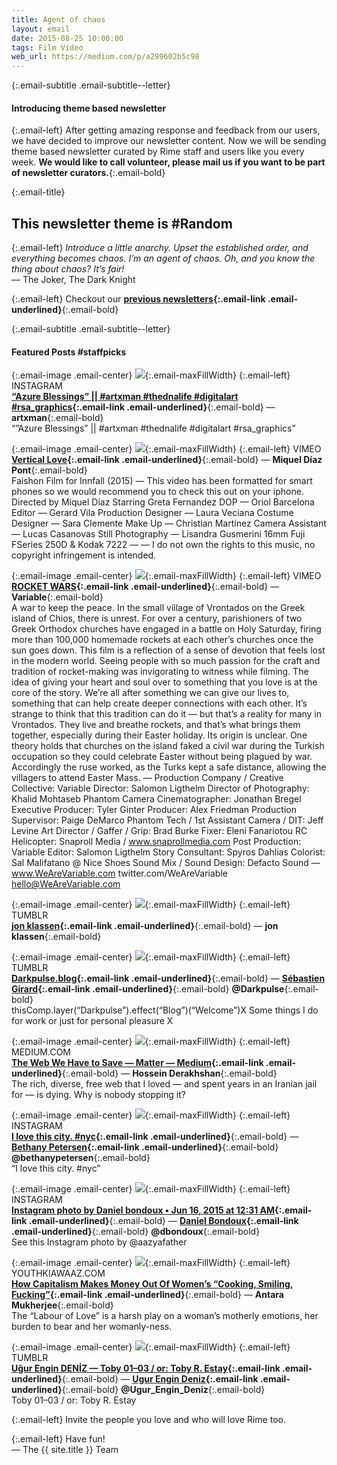 ```yaml
---
title: Agent of chaos
layout: email
date: 2015-08-25 10:00:00
tags: Film Video
web_url: https://medium.com/p/a299602b5c98
---
```


{:.email-subtitle .email-subtitle--letter}
#### Introducing theme based newsletter

{:.email-left}
After getting amazing response and feedback from our users, we have decided to improve our newsletter content. Now we will be sending theme based newsletter curated by Rime staff and users like you every week. **We would like to call volunteer, please mail us if you want to be part of newsletter curators.**{:.email-bold}


{:.email-title}
## This newsletter theme is #Random

{:.email-left}
*Introduce a little anarchy. Upset the established order, and everything becomes chaos. I’m an agent of chaos. Oh, and you know the thing about chaos? It’s fair!*  
— The Joker, The Dark Knight

{:.email-left}
Checkout our **[previous newsletters](//rimeofficial.tumblr.com/newsletters?utm_source=Newsletter-23&utm_campaign=23+Agent+of+chaos&utm_medium=email&utm_content=hyperlink){:.email-link .email-underlined}**{:.email-bold}


{:.email-subtitle .email-subtitle--letter}
#### Featured Posts #staffpicks

{:.email-image .email-center}
![](/bucket/email/08-11007795_1557003494577001_2049377897_n.jpg){:.email-maxFillWidth}
{:.email-left}
INSTAGRAM  
**[“Azure Blessings” || #artxman #thednalife #digitalart #rsa_graphics](/url/811e5b86f46b7b9ae7a72631d5e05f0af36dcbf8a61049d18c9791b873b590ba?utm_source=Newsletter-23&utm_campaign=23+Agent+of+chaos&utm_medium=email&utm_content=hyperlink){:.email-link .email-underlined}**{:.email-bold} — **artxman**{:.email-bold}  
“”Azure Blessings” || #artxman #thednalife #digitalart #rsa_graphics”

{:.email-image .email-center}
![](/bucket/email/08-524232375_1280x2276.jpg){:.email-maxFillWidth}
{:.email-left}
VIMEO  
**[Vertical Love](/url/4138083217f6dfd719251ad86e7cc74d3c2c1e45db3cb65c7eeafe1670484744?utm_source=Newsletter-23&utm_campaign=23+Agent+of+chaos&utm_medium=email&utm_content=hyperlink){:.email-link .email-underlined}**{:.email-bold} — **Miquel Díaz Pont**{:.email-bold}  
Faishon Film for Innfall (2015) — This video has been formatted for smart phones so we would recommend you to check this out on your iphone. Directed by Miquel Díaz Starring Greta Fernandez DOP — Oriol Barcelona Editor — Gerard Vila Production Designer — Laura Veciana Costume Designer — Sara Clemente Make Up — Christian Martínez Camera Assistant — Lucas Casanovas Still Photography — Lisandra Gusmerini 16mm Fuji FSeries 250D & Kodak 7222 — — I do not own the rights to this music, no copyright infringement is intended.

{:.email-image .email-center}
![](/bucket/email/08-525243532_1280x720.jpg){:.email-maxFillWidth}
{:.email-left}
VIMEO  
**[ROCKET WARS](/url/d3a9b75f737aa2a6563d0299ebbfee187f444236bb4d6bda5a83b498e6095694?utm_source=Newsletter-23&utm_campaign=23+Agent+of+chaos&utm_medium=email&utm_content=hyperlink){:.email-link .email-underlined}**{:.email-bold} — **Variable**{:.email-bold}  
A war to keep the peace. In the small village of Vrontados on the Greek island of Chios, there is unrest. For over a century, parishioners of two Greek Orthodox churches have engaged in a battle on Holy Saturday, firing more than 100,000 homemade rockets at each other’s churches once the sun goes down. This film is a reflection of a sense of devotion that feels lost in the modern world. Seeing people with so much passion for the craft and tradition of rocket-making was invigorating to witness while filming. The idea of giving your heart and soul over to something that you love is at the core of the story. We’re all after something we can give our lives to, something that can help create deeper connections with each other. It’s strange to think that this tradition can do it — but that’s a reality for many in Vrontados. They live and breathe rockets, and that’s what brings them together, especially during their Easter holiday. Its origin is unclear. One theory holds that churches on the island faked a civil war during the Turkish occupation so they could celebrate Easter without being plagued by war. Accordingly the ruse worked, as the Turks kept a safe distance, allowing the villagers to attend Easter Mass. — Production Company / Creative Collective: Variable Director: Salomon Ligthelm Director of Photography: Khalid Mohtaseb Phantom Camera Cinematographer: Jonathan Bregel Executive Producer: Tyler Ginter Producer: Alex Friedman Production Supervisor: Paige DeMarco Phantom Tech / 1st Assistant Camera / DIT: Jeff Levine Art Director / Gaffer / Grip: Brad Burke Fixer: Eleni Fanariotou RC Helicopter: Snaproll Media / www.snaprollmedia.com Post Production: Variable Editor: Salomon Ligthelm Story Consultant: Spyros Dahlias Colorist: Sal Malifatano @ Nice Shoes Sound Mix / Sound Design: Defacto Sound — www.WeAreVariable.com twitter.com/WeAreVariable hello@WeAreVariable.com

{:.email-image .email-center}
![](/bucket/email/08-tumblr_mvpyitRtvw1qjx6w1o1_500.jpg){:.email-maxFillWidth}
{:.email-left}
TUMBLR  
**[jon klassen](/url/373c5ccf6d224548bc7acc41c21845282520b0b7dac84d2544bef200901331f5?utm_source=Newsletter-23&utm_campaign=23+Agent+of+chaos&utm_medium=email&utm_content=hyperlink){:.email-link .email-underlined}**{:.email-bold} — **jon klassen**{:.email-bold}

{:.email-image .email-center}
![](/bucket/email/08-tumblr_nt0ianuKdX1r4c3h7o1_500.gif){:.email-maxFillWidth}
{:.email-left}
TUMBLR  
**[Darkpulse.blog](/url/5deaefc6fc18b742aea9c7ae0ab5c2cea74d7d11f8144e97794d2925fae07485?utm_source=Newsletter-23&utm_campaign=23+Agent+of+chaos&utm_medium=email&utm_content=hyperlink){:.email-link .email-underlined}**{:.email-bold} — **[Sébastien Girard](/@Darkpulse){:.email-link .email-underlined}**{:.email-bold} **@Darkpulse**{:.email-bold}  
thisComp.layer(“Darkpulse”).effect(“Blog”)(“Welcome”)X Some things I do for work or just for personal pleasure X

{:.email-image .email-center}
![](/bucket/email/08-1-DLIqBteIIJchIhaiUfCFdQ.jpeg){:.email-maxFillWidth}
{:.email-left}
MEDIUM.COM  
**[The Web We Have to Save — Matter — Medium](/url/93f8423d7019c2ab387b577fac304d319329d2716ed896a8cd0bc447e8f726ba?utm_source=Newsletter-23&utm_campaign=23+Agent+of+chaos&utm_medium=email&utm_content=hyperlink){:.email-link .email-underlined}**{:.email-bold} — **Hossein Derakhshan**{:.email-bold}  
The rich, diverse, free web that I loved — and spent years in an Iranian jail for — is dying. Why is nobody stopping it?

{:.email-image .email-center}
![](/bucket/email/08-11312005_1598104100449659_1238204545_n.jpg){:.email-maxFillWidth}
{:.email-left}
INSTAGRAM  
**[I love this city. #nyc](/url/078297b5fe3c7ea48a3dbc3a61d3c6ba274fa0dce9f5a8566addf9de63ff4125?utm_source=Newsletter-23&utm_campaign=23+Agent+of+chaos&utm_medium=email&utm_content=hyperlink){:.email-link .email-underlined}**{:.email-bold} — **[Bethany Petersen](/@bethanypetersen){:.email-link .email-underlined}**{:.email-bold} **@bethanypetersen**{:.email-bold}  
“I love this city. #nyc”

{:.email-image .email-center}
![](/bucket/email/08-11335606_1018299868222998_2109175296_n.jpg){:.email-maxFillWidth}
{:.email-left}
INSTAGRAM  
**[Instagram photo by Daniel bondoux • Jun 16, 2015 at 12:31 AM](/url/aa24d9e5db8d0b1d6275949230a0578b8d0e9f54ef06a8458b7c2f7748e190c1?utm_source=Newsletter-23&utm_campaign=23+Agent+of+chaos&utm_medium=email&utm_content=hyperlink){:.email-link .email-underlined}**{:.email-bold} — **[Daniel Bondoux](/@dbondoux){:.email-link .email-underlined}**{:.email-bold} **@dbondoux**{:.email-bold}  
See this Instagram photo by @aazyafather

{:.email-image .email-center}
![](/bucket/email/08-housework.jpg){:.email-maxFillWidth}
{:.email-left}
YOUTHKIAWAAZ.COM  
**[How Capitalism Makes Money Out Of Women’s “Cooking, Smiling, Fucking”](/url/a70fc6d24ec828ffcd428bb5d7cd9410d062c5169297bc698ea2d83a6f834709?utm_source=Newsletter-23&utm_campaign=23+Agent+of+chaos&utm_medium=email&utm_content=hyperlink){:.email-link .email-underlined}**{:.email-bold} — **Antara Mukherjee**{:.email-bold}  
The “Labour of Love” is a harsh play on a woman’s motherly emotions, her burden to bear and her womanly-ness.

{:.email-image .email-center}
![](/bucket/email/08-tumblr_np1346qi2N1u2kvlho1_500.png){:.email-maxFillWidth}
{:.email-left}
TUMBLR  
**[Uğur Engin DENİZ — Toby 01–03 / or: Toby R. Estay](/url/6a38e153c61e1ac67ba2f3223f956b9b1ba8de069027c371baa1f7bdbc1cfcf7?utm_source=Newsletter-23&utm_campaign=23+Agent+of+chaos&utm_medium=email&utm_content=hyperlink){:.email-link .email-underlined}**{:.email-bold} — **[Ugur Engin Deniz](/@Ugur_Engin_Deniz){:.email-link .email-underlined}**{:.email-bold} **@Ugur_Engin_Deniz**{:.email-bold}  
Toby 01–03 / or: Toby R. Estay

{:.email-left}
Invite the people you love and who will love Rime too.

{:.email-left}
Have fun!<br>
— The {{ site.title }} Team
